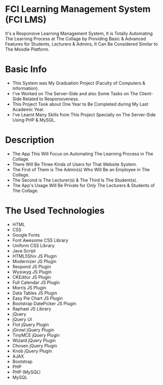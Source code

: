 # FCI Learning Management System (FCI LMS)
It's a Responsive Learning Management System, It is Totally Automating The Learning Process at The Collage by Providing Basic & Advanced Features for Students, Lecturers & Admins, It Can Be Considered Similar to The Moodle Platform.

# Basic Info
* This System was My Graduation Project (Faculty of Computers & Information).
* I've Worked on The Server-Side and also Some Tasks on The Client-Side Related to Responsiveness.
* This Project Took about One Year to Be Completed during My Last Academic Year.
* I've Learnt Many Skills from This Project Specially on The Server-Side Using PHP & MySQL.

# Description
* The App This Will Focus on Automating The Learning Process in The Collage.
* There Will Be Three Kinds of Users for That Website System.
* The First of Them is The Admin(s) Who Will Be an Employee in The College.
* The Second is The Lecturer(s) & The Third Is The Student(s).
* The App's Usage Will Be Private for Only The Lecturers & Students of The Collage.

# The Used Technologies
* HTML
* CSS
* Google Fonts
* Font Awesome CSS Library
* Uniform CSS Library
* Java Script
* HTML5Shiv JS Plugin
* Modernizer JS Plugin
* Respond JS Plugin
* Wysiwyg JS Plugin
* CKEditor JS Plugin
* Full Calendar JS Plugin
* Morris JS Plugin
* Data Tables JS Plugin
* Easy Pie Chart JS Plugin
* Bootstrap DatePicker JS Plugin
* Raphael JS Library
* jQuery
* jQuery UI
* Flot jQuery Plugin
* jGrowl jQuery Plugin
* TinyMCE jQuery Plugin
* Wizard jQuery Plugin
* Chosen jQuery Plugin
* Knob jQuery Plugin
* AJAX
* Bootstrap
* PHP
* PHP (MySQL)
* MySQL
